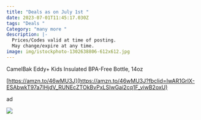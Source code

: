 ```yaml
---
title: "Deals as on July 1st "
date: 2023-07-01T11:45:17.030Z
tags: "Deals "
Category: "many more "
description: |-
  Prices/Codes valid at time of posting.
  May change/expire at any time.
image: img/istockphoto-1302638806-612x612.jpg
---
```

<!--StartFragment-->

CamelBak Eddy+ Kids Insulated BPA-Free Bottle, 14oz

[https://amzn.to/46wMU3J](https://amzn.to/46wMU3J?fbclid=IwAR1GrIX-ESAbwkT97a7lHjdV_RUNEcZTOkBvPxLSIwGai2cq1F_viwB2oxU)

ad

<!--StartFragment-->

![](https://m.media-amazon.com/images/I/716Qn8bLWIL._AC_SL1500_.jpg)

<!--EndFragment-->